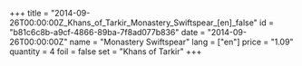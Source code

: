 +++
title = "2014-09-26T00:00:00Z_Khans_of_Tarkir_Monastery_Swiftspear_[en]_false"
id = "b81c6c8b-a9cf-4866-89ba-7f8ad077b836"
date = "2014-09-26T00:00:00Z"
name = "Monastery Swiftspear"
lang = ["en"]
price = "1.09"
quantity = 4
foil = false
set = "Khans of Tarkir"
+++
